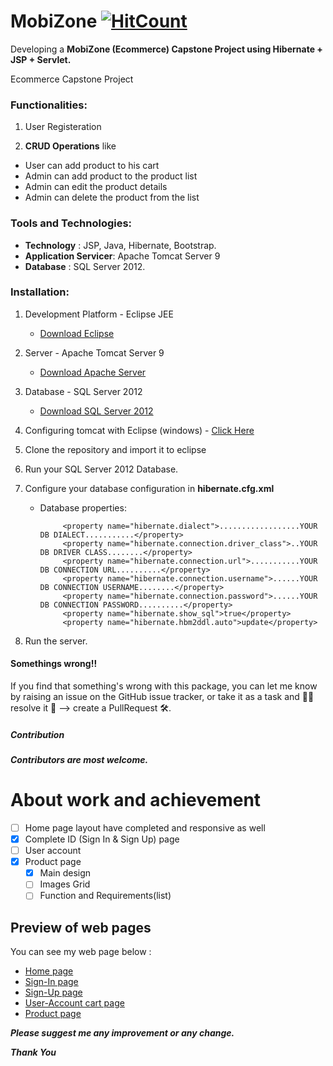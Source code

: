 # MobiZone [![HitCount](http://hits.dwyl.io/gitsdeepak/MobiZone.svg)](http://hits.dwyl.io/gitsdeepak/MobiZone)

Developing a **MobiZone (Ecommerce) Capstone Project using Hibernate + JSP + Servlet.**

Ecommerce Capstone Project

### Functionalities:

1. User Registeration

2. **CRUD Operations** like

* User can add product to his cart
* Admin can add product to the product list
* Admin can edit the product details
* Admin can delete the product from the list

### Tools and Technologies:

* **Technology** : JSP, Java, Hibernate, Bootstrap.
* **Application Servicer**: Apache Tomcat Server 9
* **Database** : SQL Server 2012.

### Installation:

1. Development Platform - Eclipse JEE 

   * [Download Eclipse](https://www.eclipse.org/downloads/packages/release/2020-06/r/eclipse-ide-enterprise-java-developers)

2. Server - Apache Tomcat Server 9

   * [Download Apache Server](https://tomcat.apache.org/download-90.cgi)

3. Database - SQL Server 2012

   * [Download SQL Server 2012](https://www.microsoft.com/en-us/download/details.aspx?id=29062)

5. Configuring tomcat with Eclipse (windows) - [Click Here](https://javatutorial.net/run-tomcat-from-eclipse)

6. Clone the repository and import it to eclipse

7. Run your SQL Server 2012 Database.

8. Configure your database configuration in **hibernate.cfg.xml**

   * Database properties:


        <!-- database properties DataSource -->
             
              <property name="hibernate.dialect">..................YOUR DB DIALECT...........</property>
              <property name="hibernate.connection.driver_class">..YOUR DB DRIVER CLASS........</property>
              <property name="hibernate.connection.url">...........YOUR DB CONNECTION URL..........</property>
              <property name="hibernate.connection.username">......YOUR DB CONNECTION USERNAME........</property>
              <property name="hibernate.connection.password">......YOUR DB CONNECTION PASSWORD..........</property>
              <property name="hibernate.show_sql">true</property>
              <property name="hibernate.hbm2ddl.auto">update</property>

9. Run the server.

#### Somethings wrong!!

If you find that something's wrong with this package, you can let me know by raising an issue on the GitHub issue tracker, 
or take it as a task and 🧑‍💻 resolve it 💪 --> create a PullRequest 🛠.

##### Contribution

***Contributors are most welcome.***

# About work and achievement

- [ ] Home page layout have completed and responsive as well
- [x] Complete ID (Sign In & Sign Up) page
- [ ] User account
- [x] Product page
  - [x] Main design
  - [ ] Images Grid
  - [ ] Function and Requirements(list)

## Preview of web pages
You can see my web page below :
- [Home page](https://gitsdeepak.github.io/MobiZone/)
- [Sign-In page](https://gitsdeepak.github.io/MobiZone/login.jso)
- [Sign-Up page](https://gitsdeepak.github.io/MobiZone/register.jsp)
- [User-Account cart page](https://gitsdeepak.github.io/MobiZone/cart.jsp)
- [Product page](https://gitsdeepak.github.io/MobiZone/product.jsp)

***Please suggest me any improvement or any change.***


***Thank You***
